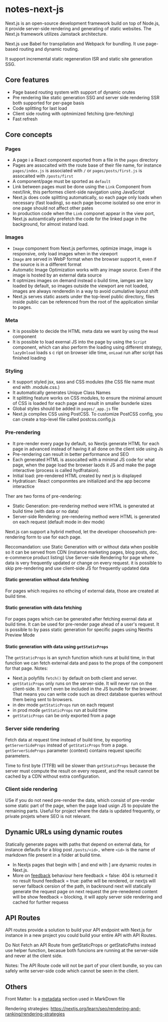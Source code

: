 # notes-next-js

Next.js is an open-source development framework build on top of Node.js, it provide server-side rendering and generating of static websites.
The Next.js framework utilizes Jamstack architecture.

Next.js use Babel for transpilation and Webpack for bundling.
It use page-based routing and dynamic routing.

It support incremental static regeneration ISR and static site generation SSG.


## Core features

- Page based routing system with support of dynamic orutes
- Pre rendering like static generation SSG and server side rendering SSR both supported for per-page basis
- Code splitting for last load
- Client side routing with optmimized fetching (pre-fetching)
- Fast refresh


## Core concepts

### Pages
- A page i a React component exported from a file in the `pages` directory
- Pages are assocaited with the route base of their file name, for instance `pages/index.js` is associated with `/` or `pages/posts/first.js` is assocaited with `/posts/first`
- A component/page must be sported as `default`
- Link between pages must be done using the `Link` Component from next/link, this performes client-side navigation using JavaScript
- Next.js does code splitting automatically, so each page only loads when necessary (fast loading), so each page become isolated so one error in one page should not affect other pates
- In production code when the `Link` componet appear in the view port, Next.js autoamtically prefetch the code for the linked page in the background, for almost instand load.

### Images
- `Image` component from Next.js performes, optimize image, image is responsive, only load images when in the viewport
- `Image` are served in WebP format when the browser support it, even if the source is in a different format
- Automatic Image Optimization works with any image source. Even if the image is hosted by an external data source
- It optmizes images on demand instead o build time, iamges are lazy loaded by default, so images outside the viewport are not loaded, images are always renderedin in a way to avoid cumulative layout shift
- Next.js serves static assets under the top-level public directory, files inside public can be referenced from the root of the application similar to pages.


### Meta
- It is possible to decide the HTML meta data we want by using the `Head` component
- It is possible to load exernal JS into the page by using the `Script` component, which can also perform the loading using different strategy, `lazyOnload` loads s c ript on browser idle time, `onLoad` run after script has finished loading

### Styling
- It support styled jsx, sass and CSS modules (the CSS file name must end with .module.css.)
- It automatically generates Unique Class Names
- It splitting feature works on CSS modules, to ensure the minimal amount of CSS is loaded for each page and result in smaller bunderle sizes
- Global styles should be added in `pages/_app.js` file
- Next.js compiles CSS using PostCSS. To customize PostCSS config, you can create a top-level file called postcss.config.js

### Pre-rendering
- It pre-render every page by default, so Nextjs generate HTML for each page in advanced instead of having it all done on the client side using Js
- Pre-rendering can result in better performance and SEO
- Each generated HTML is assocaited with a minimal JS code for what page, when the page load the browser laods it JS and make the page interactive (process is called hydfrataion).
- Initial load: pre-rendered HTML created by next js is displayed
- Hydratioan: React componmtes are initialized and the app become interactice

Ther are two forms of pre-rendering:
- Static Generation: pre-rendering method were HTML is generated at build time (with data or no data)
- Server-side Rendering: pre-rendering method were HTML is generated on each request (default mode in dev mode)

Next.js can support a hybrid method, let the developer choosewhich pre-rendering form to use for each page.

Reccomandation: use Static Generation with or without data when posible so it can be served from CDN (instance marketing pages, blog posts, doc, e-commerce product listing)
Use Server-side Rendering for page where data is very frequently updated or change on every request. it is possible to skip pre-rendering and use client-side JS for frequently updated data

#### Static generation without data fetching
For pages which requires no ethcing of external data, those are created at build time.

#### Static generation with data fetching
For pages pages which can be generated after fetching exernal data at build time. It can be used for pre-render page ahead of a user's request.
It is possible to by pass static generation for specific pages using Nexths Preview Mode

#### Static generation with data using `getStaticProps`
The `getStaticProps` is an synch function which runs at build time, in that function we can fetch external data and pass to the props of the component for that page.
Notes:
- Next.js polyfills `fetch()` by default on both client and server.
- `getStaticProps` only runs on the server-side. It will never run on the client-side. It won’t even be included in the JS bundle for the browser. That means you can write code such as direct database queries without them being sent to browsers.
- in dev mode `getStaticProps` run on each request
- in prod mode `getStaticProps` run at build time
- `getStaticProps` can be only exported from a page

### Server side rendering
Fetch data at request time instead of build time, by  exporting  `getServerSideProps` instead of `getStaticProps` from a page.
`getServerSideProps` parameter (context) contains request specific parameters.

Time to first byte (TTFB) will be slower than `getStaticProps` because the server must compute the result on every request, and the result cannot be cached by a CDN without extra configuration.

### Client side rendering
USe if you do not need pre-render the data, which consist of pre-render some static part of the page, when the page load usign JS to populate the remaining parts. Useful for project where the data is updated frequently, or private projets where SEO is not relevant.

##  Dynamic URLs using dynamic routes
Statically generate pages with paths that depend on external data, for instance defautls for a blog post `/posts/<id>,` where `<id>` is the name of markdown file present in a folder at build time.

- In Nextjs pages that begin with [ and end with ] are dynamic routes in Next.js.
- More on [feedback](https://nextjs.org/learn/basics/dynamic-routes/dynamic-routes-details) behaviour here
feedback = false: 404 is returned it no result found
feedback = true: pathe will be rendered, or nextjs will server fallback cersion of the path, in backround next will statically generate the request page on next request the pre-renedered content will be show
feedback = blocking, it will apply server side rendering and cached for further requess
 
 
## API Routes
API routes provide a solution to build your API endpoint with Next.js for instance in a new project you could build your entire API with API Routes.
 
Do Not Fetch an API Route from getStaticProps or getStaticPaths instead use helper function, becasue both funcions are running at the server-side and never at the client side.

Notes: The API Route code will not be part of your client bundle, so you can safely write server-side code which cannot be seen in the client.
 
## Others

Front Matter:
Is a [metadata](https://jekyllrb.com/docs/front-matter) section used in MarkDown file

Rendering strategies:
https://nextjs.org/learn/seo/rendering-and-ranking/rendering-strategies
